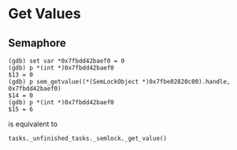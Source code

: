 # Get Values

## Semaphore

```
(gdb) set var *0x7fbdd42baef0 = 0
(gdb) p *(int *)0x7fbdd42baef0
$13 = 0
(gdb) p sem_getvalue((*(SemLockObject *)0x7fbe02820c00).handle, 0x7fbdd42baef0)
$14 = 0
(gdb) p *(int *)0x7fbdd42baef0
$15 = 6

```

is equivalent to 

```
tasks._unfinished_tasks._semlock._get_value()

```
